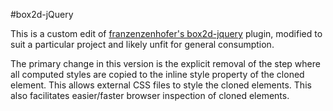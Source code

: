 #box2d-jQuery

This is a custom edit of [franzenzenhofer's box2d-jquery](https://github.com/franzenzenhofer/box2d-jquery) plugin, modified to suit a particular project and likely unfit for general consumption.

The primary change in this version is the explicit removal of the step where all computed styles are copied to the inline style property of the cloned element. This allows external CSS files to style the cloned elements. This also facilitates easier/faster browser inspection of cloned elements.
